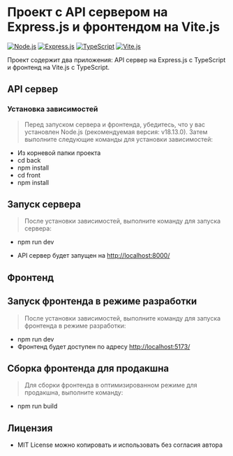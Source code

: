 # Проект с API сервером на Express.js и фронтендом на Vite.js

[![Node.js](https://img.shields.io/badge/Node.js-v20.2.0.-green)](https://nodejs.org/ru)
[![Express.js](https://img.shields.io/badge/Express.js-v4.18.2-blue)](https://www.npmjs.com/package/express)
[![TypeScript](https://img.shields.io/badge/TypeScript-v5.2-blue)](https://www.typescriptlang.org/download)
[![Vite.js](https://img.shields.io/badge/Vite.js-v3.0-blue)](https://vitejs.dev/)

Проект содержит два приложения: API сервер на Express.js с TypeScript и фронтенд на Vite.js с TypeScript.

## API сервер

### Установка зависимостей

> Перед запуском сервера и фронтенда, убедитесь, что у вас установлен Node.js (рекомендуемая версия: v18.13.0). Затем выполните следующие команды для установки зависимостей:

- Из корневой папки проекта
- cd back
- npm install
- cd front
- npm install

## Запуск сервера

> После установки зависимостей, выполните команду для запуска сервера:

- npm run dev

- API сервер будет запущен на <http://localhost:8000/>

## Фронтенд

## Запуск фронтенда в режиме разработки

> После установки зависимостей, выполните команду для запуска фронтенда в режиме разработки:

- npm run dev
- Фронтенд будет доступен по адресу <http://localhost:5173/>

## Сборка фронтенда для продакшна

> Для сборки фронтенда в оптимизированном режиме для продакшна, выполните команду:

- npm run build

## Лицензия

- MIT License можно копировать и использовать без согласия автора

